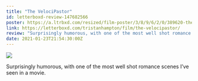 ```yaml
---
title: "The VelociPastor"
id: letterboxd-review-147682566
poster: https://a.ltrbxd.com/resized/film-poster/3/8/9/6/2/0/389620-the-velocipastor-0-600-0-900-crop.jpg?v=03b454177a
link: https://letterboxd.com/tristanhampton/film/the-velocipastor/
review: "Surprisingly humorous, with one of the most well shot romance scenes I’ve seen in a movie."
date: 2021-01-23T21:54:30:00Z
---
```

 <p><img src="https://a.ltrbxd.com/resized/film-poster/3/8/9/6/2/0/389620-the-velocipastor-0-600-0-900-crop.jpg?v=03b454177a"/></p> <p>Surprisingly humorous, with one of the most well shot romance scenes I’ve seen in a movie.</p>